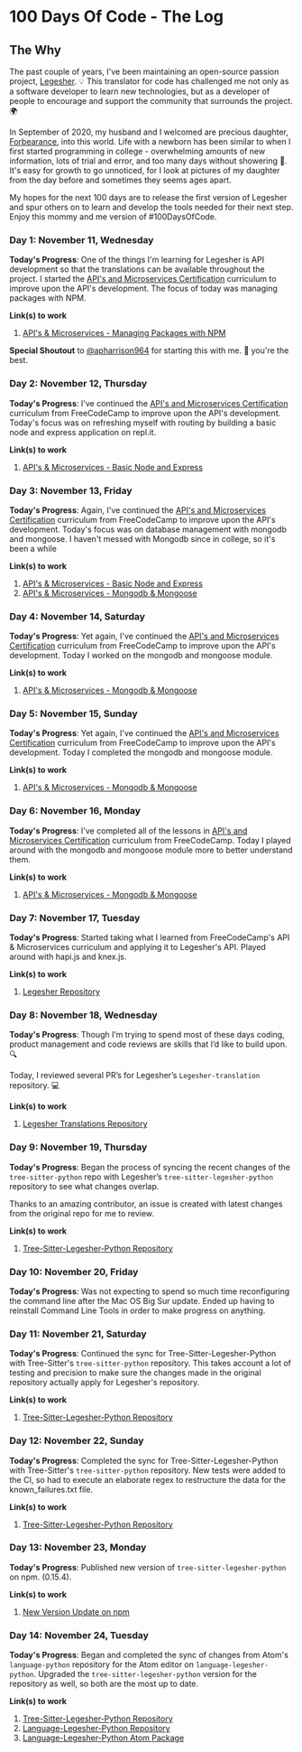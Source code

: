 # 100 Days Of Code - The Log

## The Why

The past couple of years, I've been maintaining an open-source passion project, [Legesher](https://github.com/legesher). 💡 This translator for code has challenged me not only as a software developer to learn new technologies, but as a developer of people to encourage and support the community that surrounds the project. 🌍

In September of 2020, my husband and I welcomed are precious daughter, [Forbearance](https://www.instagram.com/p/CFBHSpOFmbT/), into this world. Life with a newborn has been similar to when I first started programming in college - overwhelming amounts of new information, lots of trial and error, and too many days without showering 😬. It's easy for growth to go unnoticed, for I look at pictures of my daughter from the day before and sometimes they seems ages apart.

My hopes for the next 100 days are to release the first version of Legesher and spur others on to learn and develop the tools needed for their next step. Enjoy this mommy and me version of #100DaysOfCode.

### Day 1: November 11, Wednesday

**Today's Progress**: One of the things I'm learning for Legesher is API development so that the translations can be available throughout the project. I started the [API's and Microservices Certification](https://www.freecodecamp.org/learn) curriculum to improve upon the API's development. The focus of today was managing packages with NPM.

**Link(s) to work**

1. [API's & Microservices - Managing Packages with NPM](https://github.com/madiedgar/api-and-microservices-certification)

**Special Shoutout** to [@apharrison964](https://github.com/apharrison964) for starting this with me. 🎉 you're the best.

### Day 2: November 12, Thursday

**Today's Progress**: I've continued the [API's and Microservices Certification](https://www.freecodecamp.org/learn) curriculum from FreeCodeCamp to improve upon the API's development. Today's focus was on refreshing myself with routing by building a basic node and express application on repl.it.

**Link(s) to work**

1. [API's & Microservices - Basic Node and Express](https://github.com/madiedgar/api-and-microservices-certification)

### Day 3: November 13, Friday

**Today's Progress**: Again, I've continued the [API's and Microservices Certification](https://www.freecodecamp.org/learn) curriculum from FreeCodeCamp to improve upon the API's development. Today's focus was on database management with mongodb and mongoose. I haven't messed with Mongodb since in college, so it's been a while

**Link(s) to work**

1. [API's & Microservices - Basic Node and Express](https://github.com/madiedgar/api-and-microservices-certification)
2. [API's & Microservices - Mongodb & Mongoose](https://github.com/madiedgar/api-and-microservices-certification)

### Day 4: November 14, Saturday

**Today's Progress**: Yet again, I've continued the [API's and Microservices Certification](https://www.freecodecamp.org/learn) curriculum from FreeCodeCamp to improve upon the API's development. Today I worked on the mongodb and mongoose module.

**Link(s) to work**

1. [API's & Microservices - Mongodb & Mongoose](https://github.com/madiedgar/api-and-microservices-certification)

### Day 5: November 15, Sunday

**Today's Progress**: Yet again, I've continued the [API's and Microservices Certification](https://www.freecodecamp.org/learn) curriculum from FreeCodeCamp to improve upon the API's development. Today I completed the mongodb and mongoose module.

**Link(s) to work**

1. [API's & Microservices - Mongodb & Mongoose](https://github.com/madiedgar/api-and-microservices-certification)

### Day 6: November 16, Monday

**Today's Progress**: I've completed all of the lessons in [API's and Microservices Certification](https://www.freecodecamp.org/learn) curriculum from FreeCodeCamp. Today I played around with the mongodb and mongoose module more to better understand them.

**Link(s) to work**

1. [API's & Microservices - Mongodb & Mongoose](https://github.com/madiedgar/api-and-microservices-certification)

### Day 7: November 17, Tuesday

**Today's Progress**: Started taking what I learned from FreeCodeCamp's API & Microservices curriculum and applying it to Legesher's API. Played around with hapi.js and knex.js.

**Link(s) to work**

1. [Legesher Repository](https://github.com/legesher/legesher)

### Day 8: November 18, Wednesday

**Today's Progress**: Though I’m trying to spend most of these days coding, product management and code reviews are skills that I’d like to build upon. 🔍

Today, I reviewed several PR’s for Legesher’s `Legesher-translation` repository. 💻

**Link(s) to work**

1. [Legesher Translations Repository](https://github.com/legesher/legesher-translations)

### Day 9: November 19, Thursday

**Today's Progress**: Began the process of syncing the recent changes of the `tree-sitter-python` repo with Legesher’s `tree-sitter-legesher-python` repository to see what changes overlap.

Thanks to an amazing contributor, an issue is created with latest changes from the original repo for me to review.

**Link(s) to work**

1. [Tree-Sitter-Legesher-Python Repository](https://github.com/legesher/tree-sitter-legesher-python)

### Day 10: November 20, Friday

**Today's Progress**: Was not expecting to spend so much time reconfiguring the command line after the Mac OS Big Sur update. Ended up having to reinstall Command Line Tools in order to make progress on anything.

### Day 11: November 21, Saturday

**Today's Progress**: Continued the sync for Tree-Sitter-Legesher-Python with Tree-Sitter's `tree-sitter-python` repository. This takes account a lot of testing and precision to make sure the changes made in the original repository actually apply for Legesher's repository.

**Link(s) to work**

1. [Tree-Sitter-Legesher-Python Repository](https://github.com/legesher/tree-sitter-legesher-python)

### Day 12: November 22, Sunday

**Today's Progress**: Completed the sync for Tree-Sitter-Legesher-Python with Tree-Sitter's `tree-sitter-python` repository. New tests were added to the CI, so had to execute an elaborate regex to restructure the data for the known_failures.txt file.

**Link(s) to work**

1. [Tree-Sitter-Legesher-Python Repository](https://github.com/legesher/tree-sitter-legesher-python)

### Day 13: November 23, Monday

**Today's Progress**: Published new version of `tree-sitter-legesher-python` on npm. (0.15.4).

**Link(s) to work**

1. [New Version Update on npm](https://t.co/RrpOroQQNT?amp=1)

### Day 14: November 24, Tuesday

**Today's Progress**: Began and completed the sync of changes from Atom's `language-python` repository for the Atom editor on `language-legesher-python`. Upgraded the `tree-sitter-legesher-python` version for the repository as well, so both are the most up to date.

**Link(s) to work**

1. [Tree-Sitter-Legesher-Python Repository](https://github.com/legesher/tree-sitter-legesher-python)
2. [Language-Legesher-Python Repository](https://github.com/legesher/language-legesher-python)
3. [Language-Legesher-Python Atom Package](https://atom.io/packages/language-legesher-python)

